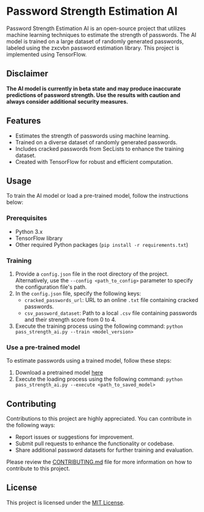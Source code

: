 # Password Strength Estimation AI

Password Strength Estimation AI is an open-source project that utilizes machine learning techniques to estimate the strength of passwords. The AI model is trained on a large dataset of randomly generated passwords, labeled using the zxcvbn password estimation library. This project is implemented using TensorFlow.

## Disclaimer
**The AI model is currently in beta state and may produce inaccurate predictions of password strength. Use the results with caution and always consider additional security measures.**

## Features

- Estimates the strength of passwords using machine learning.
- Trained on a diverse dataset of randomly generated passwords.
- Includes cracked passwords from SecLists to enhance the training dataset.
- Created with TensorFlow for robust and efficient computation.

## Usage

To train the AI model or load a pre-trained model, follow the instructions below:

### Prerequisites
- Python 3.x
- TensorFlow library
- Other required Python packages (`pip install -r requirements.txt`)

### Training

1. Provide a `config.json` file in the root directory of the project. Alternatively, use the `--config <path_to_config>` parameter to specify the configuration file's path.
2. In the `config.json` file, specify the following keys:
   - `cracked_passwords_url`: URL to an online `.txt` file containing cracked passwords.
   - `csv_password_dataset`: Path to a local `.csv` file containing passwords and their strength score from 0 to 4.
3. Execute the training process using the following command: `python pass_strength_ai.py --train <model_version>`

### Use a pre-trained model

To estimate passwords using a trained model, follow these steps:

1. Download a pretrained model [here](https://github.com/OffRange/PassStrengthAI/releases)
2. Execute the loading process using the following command: `python pass_strength_ai.py --execute <path_to_saved_model>`


## Contributing

Contributions to this project are highly appreciated. You can contribute in the following ways:

- Report issues or suggestions for improvement.
- Submit pull requests to enhance the functionality or codebase.
- Share additional password datasets for further training and evaluation.

Please review the [CONTRIBUTING.md](CONTRIBUTING.md) file for more information on how to contribute to this project.

## License

This project is licensed under the [MIT License](LICENSE.md).


